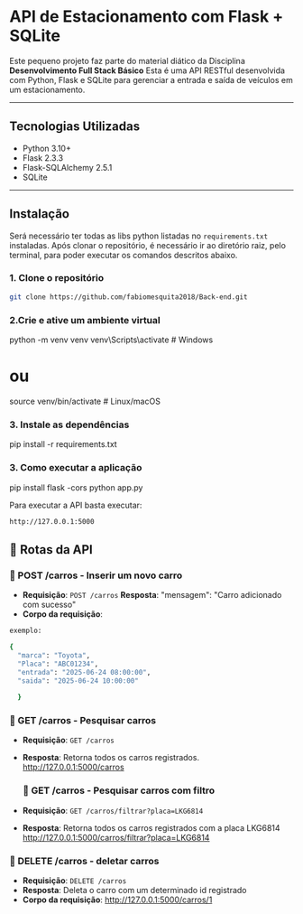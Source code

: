 # API de Estacionamento com Flask + SQLite

Este pequeno projeto faz parte do material diático da Disciplina **Desenvolvimento Full Stack Básico** 
Esta é uma API RESTful desenvolvida com Python, Flask e SQLite para gerenciar a entrada e saída de veículos em um estacionamento.

---

## Tecnologias Utilizadas

- Python 3.10+
- Flask 2.3.3
- Flask-SQLAlchemy 2.5.1
- SQLite

---

## Instalação

Será necessário ter todas as libs python listadas no `requirements.txt` instaladas.
Após clonar o repositório, é necessário ir ao diretório raiz, pelo terminal, para poder executar os comandos descritos abaixo.


### 1. Clone o repositório

```bash
git clone https://github.com/fabiomesquita2018/Back-end.git
```
### 2.Crie e ative um ambiente virtual

python -m venv venv
venv\Scripts\activate  # Windows
# ou
source venv/bin/activate  # Linux/macOS

### 3. Instale as dependências

pip install -r requirements.txt

### 3. Como executar a aplicação
pip install flask -cors
python app.py

Para executar a API  basta executar:

```bash
http://127.0.0.1:5000
```
## 📌 Rotas da API

### 🔹 POST /carros - Inserir um novo carro
- **Requisição**: `POST /carros`
 **Resposta**:   "mensagem": "Carro adicionado com sucesso"
- **Corpo da requisição**: 
```bash
exemplo:

{
  "marca": "Toyota",
  "Placa": "ABC01234",
  "entrada": "2025-06-24 08:00:00",
  "saida": "2025-06-24 10:00:00"
  
  }
  ```
  ### 🔹 GET /carros - Pesquisar carros
- **Requisição**: `GET /carros`
- **Resposta**: Retorna todos os carros registrados.
  http://127.0.0.1:5000/carros

   ### 🔹 GET /carros - Pesquisar carros com filtro
 - **Requisição**: `GET /carros/filtrar?placa=LKG6814`
 - **Resposta**: Retorna todos os carros registrados com a placa LKG6814
http://127.0.0.1:5000/carros/filtrar?placa=LKG6814

### 🔹 DELETE /carros - deletar carros
- **Requisição**: `DELETE /carros`
- **Resposta**: Deleta o carro com um determinado id registrado
- **Corpo da requisição**:
http://127.0.0.1:5000/carros/1





